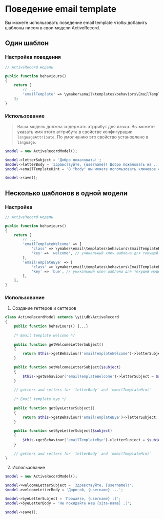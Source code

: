 Поведение email template 
========================

Вы можете использовать поведение email template чтобы добавить шаблоны писем в свои модели ActiveRecord.

## Один шаблон

### Настройка поведения

```php
// ActiveRecord модель

public function behaviours()
{
    return [
        // ...
        'emailTemplate' => \ymaker\email\templates\behaviors\EmailTemplateBehavior::class,
    ];
}
```

### Использование

> Ваша модель должна содержать атррибут для языка. Вы можете указать имя этого аттрибута
в свойстве конфигурации `languageAttribute`. По умолчанию это свойство установлено в `language`.

```php
$model = new ActiveRecordModel();

$model->letterSubject = 'Добро пожаловать!';
$model->letterBody = 'Здравствуйте, {username}! Добро пожаловать на ...';
$model->emailTemplateHint = 'В "body" вы можете использовать ключевое слово {username}';

$model->save();
```

## Несколько шаблонов в одной модели

### Настройка

```php
// ActiveRecord модель

public function behaviours()
{
    return [
        // ...
        'emailTemplateWelcome' => [
            'class' => \ymaker\email\templates\behaviors\EmailTemplateBehavior::class,
            'key' => 'welcome', // уникальный ключ шаблона для текущей модели
        ],
        'emailTemplateBye' => [
            'class' => \ymaker\email\templates\behaviors\EmailTemplateBehavior::class,
            'key' => 'bue', // уникальный ключ шаблона для текущей модели
        ],
    ];
}
```

### Использование

1. Создание геттеров и сеттеров
```php
class ActiveRecordModel extends \yii\db\ActiveRecord
{
    public function behaviours() {...}
    
    /* Email template welcome */
    
    public function getWelcomeLetterSubject()
    {
        return $this->getBehaviour('emailTemplateWelcome')->letterSubject;
    }
    
    public function setWelcomeLetterSubject($subject)
    {
        $this->getBehaviour('emailTemplateWelcome')->letterSubject = $subject;
    }
    
    // getters and setters for `letterBody` and `emailTemplateHint`
    
    /* Email template bye */
    
    public function getByeLetterSubject()
    {
        return $this->getBehaviour('emailTemplateBye')->letterSubject;
    }
    
    public function setByeLetterSubject($subject)
    {
        $this->getBehaviour('emailTemplateBye')->letterSubject = $subject;
    }
    
    // getters and setters for `letterBody` and `emailTemplateHint`
}
```

2. Использование
```php
$model = new ActiveRecordModel();

$model->welcomeLetterSubject = 'Здравствуйте, {username}!';
$model->welcomeLetterBody = 'Дорогой, {username} ...';

$model->byeLetterSubject = 'Прощайте, {username} :(';
$model->byeLetterBody = 'Не покидайте наш {site-name} ;(';

$model->save();
```
